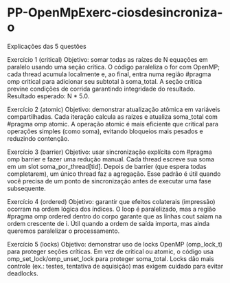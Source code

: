 # PP-OpenMpExerc-ciosdesincroniza-o
Explicações das 5 questões

Exercício 1 (critical)
Objetivo: somar todas as raízes de N equações em paralelo usando uma seção crítica. O código paraleliza o for com OpenMP; cada thread acumula localmente e, ao final, entra numa região #pragma omp critical para adicionar seu subtotal à soma_total. A seção crítica previne condições de corrida garantindo integridade do resultado. Resultado esperado: N * 5.0.

Exercício 2 (atomic)
Objetivo: demonstrar atualização atômica em variáveis compartilhadas. Cada iteração calcula as raízes e atualiza soma_total com #pragma omp atomic. A operação atomic é mais eficiente que critical para operações simples (como soma), evitando bloqueios mais pesados e reduzindo contenção.

Exercício 3 (barrier)
Objetivo: usar sincronização explícita com #pragma omp barrier e fazer uma redução manual. Cada thread escreve sua soma em um slot soma_por_thread[tid]. Depois de barrier (que espera todas completarem), um único thread faz a agregação. Esse padrão é útil quando você precisa de um ponto de sincronização antes de executar uma fase subsequente.

Exercício 4 (ordered)
Objetivo: garantir que efeitos colaterais (impressão) ocorram na ordem lógica dos índices. O loop é paralelizado, mas a região #pragma omp ordered dentro do corpo garante que as linhas cout saiam na ordem crescente de i. Útil quando a ordem de saída importa, mas ainda queremos paralelizar o processamento.

Exercício 5 (locks)
Objetivo: demonstrar uso de locks OpenMP (omp_lock_t) para proteger seções críticas. Em vez de critical ou atomic, o código usa omp_set_lock/omp_unset_lock para proteger soma_total. Locks dão mais controle (ex.: testes, tentativa de aquisição) mas exigem cuidado para evitar deadlocks.
